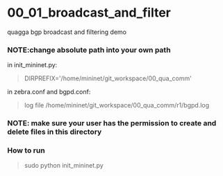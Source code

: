 # 00_01_broadcast_and_filter
quagga bgp broadcast and filtering demo
### NOTE:change absolute path into your own path

in init_mininet.py:
> DIRPREFIX='/home/mininet/git_workspace/00_qua_comm' 

in zebra.conf and bgpd.conf:
> log file /home/mininet/git_workspace/00_qua_comm/r1/bgpd.log

### NOTE: make sure your user has the permission to create and delete files in this directory

### How to run
> sudo python init_mininet.py 
